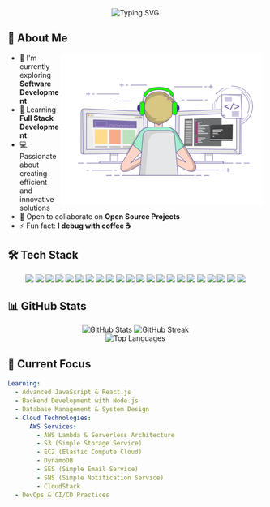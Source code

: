 <div align="center">
  <img src="https://readme-typing-svg.herokuapp.com?font=Fira+Code&weight=600&size=30&duration=3000&pause=1000&color=2F81F7&center=true&vCenter=true&random=false&width=600&lines=Hi+%F0%9F%91%8B+I'm+Sanjay;A+Passionate+Software+Developer;Welcome+to+my+GitHub+Profile!" alt="Typing SVG" />
</div>


## 💫 About Me
<img align="right" alt="Coding" width="400" src="https://raw.githubusercontent.com/devSouvik/devSouvik/master/gif3.gif"/>

- 🔭 I'm currently exploring **Software Development**
- 🌱 Learning **Full Stack Development**
- 💻 Passionate about creating efficient and innovative solutions
- 👯 Open to collaborate on **Open Source Projects**
- ⚡ Fun fact: **I debug with coffee ☕**

## 🛠️ Tech Stack
<p align="center">
  <!-- Programming Languages -->
  <img src="https://img.shields.io/badge/Python-3776AB?style=for-the-badge&logo=python&logoColor=white" />
  <img src="https://img.shields.io/badge/JavaScript-F7DF1E?style=for-the-badge&logo=javascript&logoColor=black" />
  <img src="https://img.shields.io/badge/Java-ED8B00?style=for-the-badge&logo=openjdk&logoColor=white" />
  <img src="https://img.shields.io/badge/C++-00599C?style=for-the-badge&logo=c%2B%2B&logoColor=white" />
  
  <!-- Frontend -->
  <img src="https://img.shields.io/badge/React-20232A?style=for-the-badge&logo=react&logoColor=61DAFB" />
  <img src="https://img.shields.io/badge/HTML5-E34F26?style=for-the-badge&logo=html5&logoColor=white" />
  <img src="https://img.shields.io/badge/CSS3-1572B6?style=for-the-badge&logo=css3&logoColor=white" />
  <img src="https://img.shields.io/badge/Bootstrap-563D7C?style=for-the-badge&logo=bootstrap&logoColor=white" />
  
  <!-- Backend & Databases -->
  <img src="https://img.shields.io/badge/Node.js-43853D?style=for-the-badge&logo=node.js&logoColor=white" />
  <img src="https://img.shields.io/badge/Express.js-404D59?style=for-the-badge" />
  <img src="https://img.shields.io/badge/MongoDB-4EA94B?style=for-the-badge&logo=mongodb&logoColor=white" />
  <img src="https://img.shields.io/badge/MySQL-00000F?style=for-the-badge&logo=mysql&logoColor=white" />
  
  <!-- Tools -->
  <img src="https://img.shields.io/badge/Git-F05032?style=for-the-badge&logo=git&logoColor=white" />
  <img src="https://img.shields.io/badge/Visual_Studio_Code-0078D4?style=for-the-badge&logo=visual%20studio%20code&logoColor=white" />
  <img src="https://img.shields.io/badge/Docker-2496ED?style=for-the-badge&logo=docker&logoColor=white" />
  
  <!-- AWS Services -->
  <img src="https://img.shields.io/badge/AWS%20Lambda-FF9900?style=for-the-badge&logo=aws-lambda&logoColor=white" />
  <img src="https://img.shields.io/badge/Amazon%20S3-569A31?style=for-the-badge&logo=amazon-s3&logoColor=white" />
  <img src="https://img.shields.io/badge/Amazon%20EC2-FF9900?style=for-the-badge&logo=amazon-ec2&logoColor=white" />
  <img src="https://img.shields.io/badge/Amazon%20DynamoDB-4053D6?style=for-the-badge&logo=amazon-dynamodb&logoColor=white" />
  <img src="https://img.shields.io/badge/AWS%20SES-DD344C?style=for-the-badge&logo=amazon-aws&logoColor=white" />
  <img src="https://img.shields.io/badge/AWS%20SNS-FF4F8B?style=for-the-badge&logo=amazon-aws&logoColor=white" />
  <img src="https://img.shields.io/badge/AWS%20CloudStack-232F3E?style=for-the-badge&logo=amazon-aws&logoColor=white" />
</p>

## 📊 GitHub Stats
<div align="center">
  <img src="https://github-readme-stats.vercel.app/api?username=sanjayyy-22&show_icons=true&theme=github_dark&hide_border=true" alt="GitHub Stats" height="170" />
  <img src="https://github-readme-streak-stats.herokuapp.com/?user=sanjayyy-22&theme=github-dark-blue&hide_border=true" alt="GitHub Streak" height="170" />
</div>

<div align="center">
  <img src="https://github-readme-stats.vercel.app/api/top-langs/?username=sanjayyy-22&layout=compact&theme=github_dark&hide_border=true" alt="Top Languages" />
</div>


## 🌟 Current Focus
```yaml
Learning:
  - Advanced JavaScript & React.js
  - Backend Development with Node.js
  - Database Management & System Design
  - Cloud Technologies:
      AWS Services:
        - AWS Lambda & Serverless Architecture
        - S3 (Simple Storage Service)
        - EC2 (Elastic Compute Cloud)
        - DynamoDB
        - SES (Simple Email Service)
        - SNS (Simple Notification Service)
        - CloudStack
  - DevOps & CI/CD Practices
